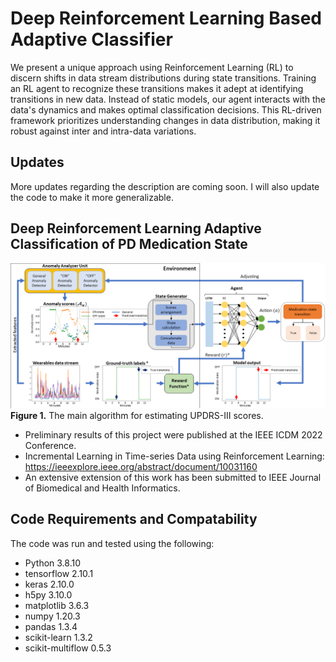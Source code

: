 # Deep Reinforcement Learning Based Adaptive Classifier
We present a unique approach using Reinforcement Learning (RL) to discern shifts in data stream distributions during state transitions.
Training an RL agent to recognize these transitions makes it adept at identifying transitions in new data.
Instead of static models, our agent interacts with the data's dynamics and makes optimal classification decisions.
This RL-driven framework prioritizes understanding changes in data distribution, making it robust against inter and intra-data variations.


## Updates
More updates regarding the description are coming soon. I will also update the code to make it more generalizable.


## Deep Reinforcement Learning Adaptive Classification of PD Medication State
![](figures/figure_rl_structure.png)
**Figure 1.** The main algorithm for estimating UPDRS-III scores.

- Preliminary results of this project were published at the IEEE ICDM 2022 Conference.
- Incremental Learning in Time-series Data using Reinforcement Learning: https://ieeexplore.ieee.org/abstract/document/10031160
- An extensive extension of this work has been submitted to IEEE Journal of Biomedical and Health Informatics.


## Code Requirements and Compatability
The code was run and tested using the following:
- Python			3.8.10
- tensorflow		2.10.1
- keras				2.10.0
- h5py				3.10.0
- matplotlib		3.6.3
- numpy				1.20.3
- pandas			1.3.4
- scikit-learn		1.3.2
- scikit-multiflow	0.5.3






